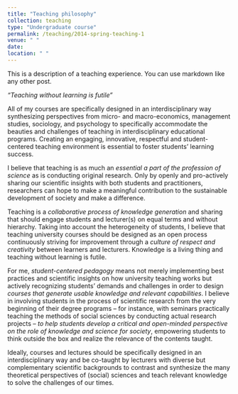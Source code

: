 ```yaml
---
title: "Teaching philosophy"
collection: teaching
type: "Undergraduate course"
permalink: /teaching/2014-spring-teaching-1
venue: " "
date:  
location: " "
---
```


This is a description of a teaching experience. You can use markdown like any other post.

_“Teaching without learning is futile”_


All of my courses are specifically designed in an interdisciplinary way synthesizing perspectives from micro- and macro-economics, management studies, sociology, and psychology to specifically accommodate the beauties and challenges of teaching in interdisciplinary educational programs. Creating an engaging, innovative, respectful and student-centered teaching environment is essential to foster students’ learning success.

I believe that teaching is as much an _essential a part of the profession of science_ as is conducting original research. Only by openly and pro-actively sharing our scientific insights with both students and practitioners, researchers can hope to make a meaningful contribution to the sustainable development of society and make a difference.

Teaching is a _collaborative process of knowledge generation_ and sharing that should engage students and lecturer(s) on equal terms and without hierarchy. Taking into account the heterogeneity of students, I believe that teaching university courses should be designed as an open process continuously striving for improvement through a _culture of respect and creativity_ between learners and lecturers. Knowledge is a living thing and teaching without learning is futile.

For me, _student-centered pedagogy_ means not merely implementing best practices and scientific insights on how university teaching works but actively recognizing students’ demands and challenges in order to design _courses that generate usable knowledge and relevant capabilities_. I believe in involving students in the process of scientific research from the very beginning of their degree programs – for instance, with seminars practically teaching the methods of social sciences by conducting actual research projects – _to help students develop a critical and open-minded perspective on the role of knowledge and science for society_, empowering students to think outside the box and realize the relevance of the contents taught.

Ideally, courses and lectures should be specifically designed in an interdisciplinary way and be co-taught by lecturers with diverse but complementary scientific backgrounds to contrast and synthesize the many theoretical perspectives of (social) sciences and teach relevant knowledge to solve the challenges of our times.

